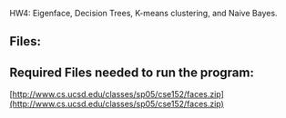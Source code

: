 HW4: Eigenface, Decision Trees, K-means clustering, and Naive Bayes.

## Files:

## Required Files needed to run the program:
[http://www.cs.ucsd.edu/classes/sp05/cse152/faces.zip](http://www.cs.ucsd.edu/classes/sp05/cse152/faces.zip)

